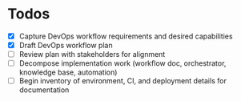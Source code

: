 # Todos

- [x] Capture DevOps workflow requirements and desired capabilities
- [x] Draft DevOps workflow plan
- [ ] Review plan with stakeholders for alignment
- [ ] Decompose implementation work (workflow doc, orchestrator, knowledge base, automation)
- [ ] Begin inventory of environment, CI, and deployment details for documentation
